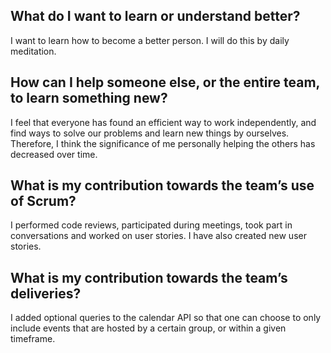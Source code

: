 ## What do I want to learn or understand better?
I want to learn how to become a better person. I will do this by daily meditation.

## How can I help someone else, or the entire team, to learn something new?
I feel that everyone has found an efficient way to work independently, and find ways to solve our problems and learn new things by ourselves. Therefore, I think the significance of me personally helping the others has decreased over time.

## What is my contribution towards the team’s use of Scrum?
I performed code reviews, participated during meetings, took part in conversations and worked on user stories. I have also created new user stories.

## What is my contribution towards the team’s deliveries?
I added optional queries to the calendar API so that one can choose to only include events that are hosted by a certain group, or within a given timeframe.
